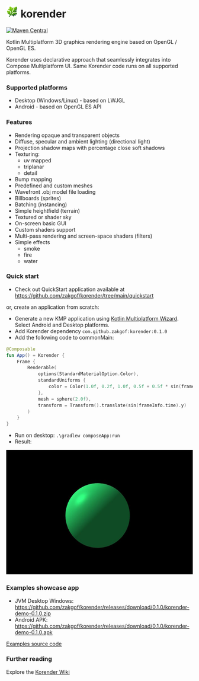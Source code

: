 # ![Korender](doc/korender32.png) korender
[![Maven Central](https://maven-badges.herokuapp.com/maven-central/com.github.zakgof/korender/badge.svg)](https://maven-badges.herokuapp.com/maven-central/com.github.zakgof/korender)

Kotlin Multiplatform 3D graphics rendering engine based on OpenGL / OpenGL ES.

Korender uses declarative approach that seamlessly integrates into Compose Multiplatform UI. 
Same Korender code runs on all supported platforms.

### Supported platforms
- Desktop (Windows/Linux) - based on LWJGL
- Android - based on OpenGL ES API

### Features
- Rendering opaque and transparent objects
- Diffuse, specular and ambient lighting (directional light)
- Projection shadow maps with percentage close soft shadows
- Texturing:
  - uv mapped
  - triplanar
  - detail
- Bump mapping
- Predefined and custom meshes
- Wavefront .obj model file loading
- Billboards (sprites)
- Batching (instancing)
- Simple heightfield (terrain)
- Textured or shader sky
- On-screen basic GUI
- Custom shaders support
- Multi-pass rendering and screen-space shaders (filters)
- Simple effects
  - smoke
  - fire
  - water

### Quick start

- Check out QuickStart application available at https://github.com/zakgof/korender/tree/main/quickstart

or, create an application from scratch:

- Generate a new KMP application using [Kotlin Multiplatform Wizard](https://kmp.jetbrains.com/). Select Android and Desktop platforms.
- Add Korender dependency `com.github.zakgof:korender:0.1.0`
- Add the following code to commonMain:
 
````kotlin
@Composable
fun App() = Korender {
    Frame {
        Renderable(
            options(StandardMaterialOption.Color),
            standardUniforms {
                color = Color(1.0f, 0.2f, 1.0f, 0.5f + 0.5f * sin(frameInfo.time))
            },
            mesh = sphere(2.0f),
            transform = Transform().translate(sin(frameInfo.time).y)
        )
    }
}
````
 - Run on desktop: `.\gradlew composeApp:run`
 - Result:

![Korender](doc/quickstart.jpg)

### Examples showcase app

- JVM Desktop Windows: https://github.com/zakgof/korender/releases/download/0.1.0/korender-demo-0.1.0.zip
- Android APK: https://github.com/zakgof/korender/releases/download/0.1.0/korender-demo-0.1.0.apk

[Examples source code](https://github.com/zakgof/korender/tree/main/korender-framework/examples/src/commonMain/kotlin)

### Further reading
Explore the [Korender Wiki](https://github.com/zakgof/korender/wiki)